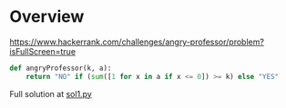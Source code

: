 
# Overview 

https://www.hackerrank.com/challenges/angry-professor/problem?isFullScreen=true

```python
def angryProfessor(k, a):
    return "NO" if (sum([1 for x in a if x <= 0]) >= k) else "YES"
```

Full solution at [sol1.py](sol1.py)



